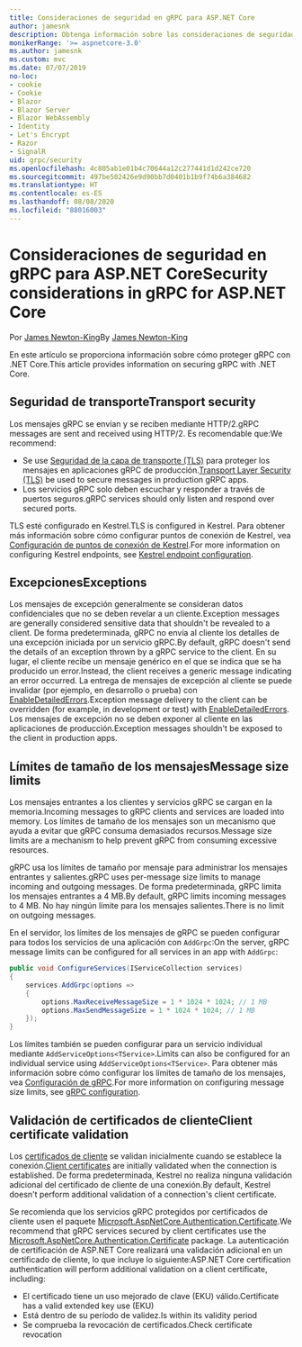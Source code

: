 ```yaml
---
title: Consideraciones de seguridad en gRPC para ASP.NET Core
author: jamesnk
description: Obtenga información sobre las consideraciones de seguridad de gRPC para ASP.NET Core.
monikerRange: '>= aspnetcore-3.0'
ms.author: jamesnk
ms.custom: mvc
ms.date: 07/07/2019
no-loc:
- cookie
- Cookie
- Blazor
- Blazor Server
- Blazor WebAssembly
- Identity
- Let's Encrypt
- Razor
- SignalR
uid: grpc/security
ms.openlocfilehash: 4c805ab1e01b4c70644a12c277441d1d242ce720
ms.sourcegitcommit: 497be502426e9d90bb7d0401b1b9f74b6a384682
ms.translationtype: HT
ms.contentlocale: es-ES
ms.lasthandoff: 08/08/2020
ms.locfileid: "88016003"
---
```

# <a name="security-considerations-in-grpc-for-aspnet-core"></a><span data-ttu-id="2fc9d-103">Consideraciones de seguridad en gRPC para ASP.NET Core</span><span class="sxs-lookup"><span data-stu-id="2fc9d-103">Security considerations in gRPC for ASP.NET Core</span></span>

<span data-ttu-id="2fc9d-104">Por [James Newton-King](https://twitter.com/jamesnk)</span><span class="sxs-lookup"><span data-stu-id="2fc9d-104">By [James Newton-King](https://twitter.com/jamesnk)</span></span>

<span data-ttu-id="2fc9d-105">En este artículo se proporciona información sobre cómo proteger gRPC con .NET Core.</span><span class="sxs-lookup"><span data-stu-id="2fc9d-105">This article provides information on securing gRPC with .NET Core.</span></span>

## <a name="transport-security"></a><span data-ttu-id="2fc9d-106">Seguridad de transporte</span><span class="sxs-lookup"><span data-stu-id="2fc9d-106">Transport security</span></span>

<span data-ttu-id="2fc9d-107">Los mensajes gRPC se envían y se reciben mediante HTTP/2.</span><span class="sxs-lookup"><span data-stu-id="2fc9d-107">gRPC messages are sent and received using HTTP/2.</span></span> <span data-ttu-id="2fc9d-108">Es recomendable que:</span><span class="sxs-lookup"><span data-stu-id="2fc9d-108">We recommend:</span></span>

* <span data-ttu-id="2fc9d-109">Se use [Seguridad de la capa de transporte (TLS)](https://tools.ietf.org/html/rfc5246) para proteger los mensajes en aplicaciones gRPC de producción.</span><span class="sxs-lookup"><span data-stu-id="2fc9d-109">[Transport Layer Security (TLS)](https://tools.ietf.org/html/rfc5246) be used to secure messages in production gRPC apps.</span></span>
* <span data-ttu-id="2fc9d-110">Los servicios gRPC solo deben escuchar y responder a través de puertos seguros.</span><span class="sxs-lookup"><span data-stu-id="2fc9d-110">gRPC services should only listen and respond over secured ports.</span></span>

<span data-ttu-id="2fc9d-111">TLS esté configurado en Kestrel.</span><span class="sxs-lookup"><span data-stu-id="2fc9d-111">TLS is configured in Kestrel.</span></span> <span data-ttu-id="2fc9d-112">Para obtener más información sobre cómo configurar puntos de conexión de Kestrel, vea [Configuración de puntos de conexión de Kestrel](xref:fundamentals/servers/kestrel#endpoint-configuration).</span><span class="sxs-lookup"><span data-stu-id="2fc9d-112">For more information on configuring Kestrel endpoints, see [Kestrel endpoint configuration](xref:fundamentals/servers/kestrel#endpoint-configuration).</span></span>

## <a name="exceptions"></a><span data-ttu-id="2fc9d-113">Excepciones</span><span class="sxs-lookup"><span data-stu-id="2fc9d-113">Exceptions</span></span>

<span data-ttu-id="2fc9d-114">Los mensajes de excepción generalmente se consideran datos confidenciales que no se deben revelar a un cliente.</span><span class="sxs-lookup"><span data-stu-id="2fc9d-114">Exception messages are generally considered sensitive data that shouldn't be revealed to a client.</span></span> <span data-ttu-id="2fc9d-115">De forma predeterminada, gRPC no envía al cliente los detalles de una excepción iniciada por un servicio gRPC.</span><span class="sxs-lookup"><span data-stu-id="2fc9d-115">By default, gRPC doesn't send the details of an exception thrown by a gRPC service to the client.</span></span> <span data-ttu-id="2fc9d-116">En su lugar, el cliente recibe un mensaje genérico en el que se indica que se ha producido un error.</span><span class="sxs-lookup"><span data-stu-id="2fc9d-116">Instead, the client receives a generic message indicating an error occurred.</span></span> <span data-ttu-id="2fc9d-117">La entrega de mensajes de excepción al cliente se puede invalidar (por ejemplo, en desarrollo o prueba) con [EnableDetailedErrors](xref:grpc/configuration#configure-services-options).</span><span class="sxs-lookup"><span data-stu-id="2fc9d-117">Exception message delivery to the client can be overridden (for example, in development or test) with [EnableDetailedErrors](xref:grpc/configuration#configure-services-options).</span></span> <span data-ttu-id="2fc9d-118">Los mensajes de excepción no se deben exponer al cliente en las aplicaciones de producción.</span><span class="sxs-lookup"><span data-stu-id="2fc9d-118">Exception messages shouldn't be exposed to the client in production apps.</span></span>

## <a name="message-size-limits"></a><span data-ttu-id="2fc9d-119">Límites de tamaño de los mensajes</span><span class="sxs-lookup"><span data-stu-id="2fc9d-119">Message size limits</span></span>

<span data-ttu-id="2fc9d-120">Los mensajes entrantes a los clientes y servicios gRPC se cargan en la memoria.</span><span class="sxs-lookup"><span data-stu-id="2fc9d-120">Incoming messages to gRPC clients and services are loaded into memory.</span></span> <span data-ttu-id="2fc9d-121">Los límites de tamaño de los mensajes son un mecanismo que ayuda a evitar que gRPC consuma demasiados recursos.</span><span class="sxs-lookup"><span data-stu-id="2fc9d-121">Message size limits are a mechanism to help prevent gRPC from consuming excessive resources.</span></span>

<span data-ttu-id="2fc9d-122">gRPC usa los límites de tamaño por mensaje para administrar los mensajes entrantes y salientes.</span><span class="sxs-lookup"><span data-stu-id="2fc9d-122">gRPC uses per-message size limits to manage incoming and outgoing messages.</span></span> <span data-ttu-id="2fc9d-123">De forma predeterminada, gRPC limita los mensajes entrantes a 4 MB.</span><span class="sxs-lookup"><span data-stu-id="2fc9d-123">By default, gRPC limits incoming messages to 4 MB.</span></span> <span data-ttu-id="2fc9d-124">No hay ningún límite para los mensajes salientes.</span><span class="sxs-lookup"><span data-stu-id="2fc9d-124">There is no limit on outgoing messages.</span></span>

<span data-ttu-id="2fc9d-125">En el servidor, los límites de los mensajes de gRPC se pueden configurar para todos los servicios de una aplicación con `AddGrpc`:</span><span class="sxs-lookup"><span data-stu-id="2fc9d-125">On the server, gRPC message limits can be configured for all services in an app with `AddGrpc`:</span></span>

```csharp
public void ConfigureServices(IServiceCollection services)
{
    services.AddGrpc(options =>
    {
        options.MaxReceiveMessageSize = 1 * 1024 * 1024; // 1 MB
        options.MaxSendMessageSize = 1 * 1024 * 1024; // 1 MB
    });
}
```

<span data-ttu-id="2fc9d-126">Los límites también se pueden configurar para un servicio individual mediante `AddServiceOptions<TService>`.</span><span class="sxs-lookup"><span data-stu-id="2fc9d-126">Limits can also be configured for an individual service using `AddServiceOptions<TService>`.</span></span> <span data-ttu-id="2fc9d-127">Para obtener más información sobre cómo configurar los límites de tamaño de los mensajes, vea [Configuración de gRPC](xref:grpc/configuration).</span><span class="sxs-lookup"><span data-stu-id="2fc9d-127">For more information on configuring message size limits, see [gRPC configuration](xref:grpc/configuration).</span></span>

## <a name="client-certificate-validation"></a><span data-ttu-id="2fc9d-128">Validación de certificados de cliente</span><span class="sxs-lookup"><span data-stu-id="2fc9d-128">Client certificate validation</span></span>

<span data-ttu-id="2fc9d-129">Los [certificados de cliente](https://tools.ietf.org/html/rfc5246#section-7.4.4) se validan inicialmente cuando se establece la conexión.</span><span class="sxs-lookup"><span data-stu-id="2fc9d-129">[Client certificates](https://tools.ietf.org/html/rfc5246#section-7.4.4) are initially validated when the connection is established.</span></span> <span data-ttu-id="2fc9d-130">De forma predeterminada, Kestrel no realiza ninguna validación adicional del certificado de cliente de una conexión.</span><span class="sxs-lookup"><span data-stu-id="2fc9d-130">By default, Kestrel doesn't perform additional validation of a connection's client certificate.</span></span>

<span data-ttu-id="2fc9d-131">Se recomienda que los servicios gRPC protegidos por certificados de cliente usen el paquete [Microsoft.AspNetCore.Authentication.Certificate](xref:security/authentication/certauth).</span><span class="sxs-lookup"><span data-stu-id="2fc9d-131">We recommend that gRPC services secured by client certificates use the [Microsoft.AspNetCore.Authentication.Certificate](xref:security/authentication/certauth) package.</span></span> <span data-ttu-id="2fc9d-132">La autenticación de certificación de ASP.NET Core realizará una validación adicional en un certificado de cliente, lo que incluye lo siguiente:</span><span class="sxs-lookup"><span data-stu-id="2fc9d-132">ASP.NET Core certification authentication will perform additional validation on a client certificate, including:</span></span>

* <span data-ttu-id="2fc9d-133">El certificado tiene un uso mejorado de clave (EKU) válido.</span><span class="sxs-lookup"><span data-stu-id="2fc9d-133">Certificate has a valid extended key use (EKU)</span></span>
* <span data-ttu-id="2fc9d-134">Está dentro de su período de validez.</span><span class="sxs-lookup"><span data-stu-id="2fc9d-134">Is within its validity period</span></span>
* <span data-ttu-id="2fc9d-135">Se comprueba la revocación de certificados.</span><span class="sxs-lookup"><span data-stu-id="2fc9d-135">Check certificate revocation</span></span>
